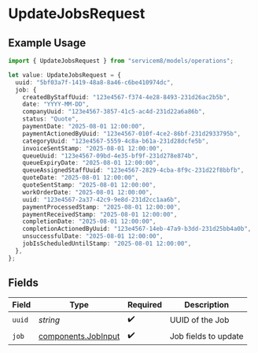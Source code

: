 # UpdateJobsRequest

## Example Usage

```typescript
import { UpdateJobsRequest } from "servicem8/models/operations";

let value: UpdateJobsRequest = {
  uuid: "5bf03a7f-1419-48a8-8a46-c6be410974dc",
  job: {
    createdByStaffUuid: "123e4567-f374-4e28-8493-231d26ac2b5b",
    date: "YYYY-MM-DD",
    companyUuid: "123e4567-3857-41c5-ac4d-231d22a6a86b",
    status: "Quote",
    paymentDate: "2025-08-01 12:00:00",
    paymentActionedByUuid: "123e4567-010f-4ce2-86bf-231d2933795b",
    categoryUuid: "123e4567-5559-4c8a-b61a-231d28dcfe5b",
    invoiceSentStamp: "2025-08-01 12:00:00",
    queueUuid: "123e4567-09bd-4e35-bf9f-231d278e874b",
    queueExpiryDate: "2025-08-01 12:00:00",
    queueAssignedStaffUuid: "123e4567-2829-4cba-8f9c-231d22f8bbfb",
    quoteDate: "2025-08-01 12:00:00",
    quoteSentStamp: "2025-08-01 12:00:00",
    workOrderDate: "2025-08-01 12:00:00",
    uuid: "123e4567-2a37-42c9-9e8d-231d2cc1aa6b",
    paymentProcessedStamp: "2025-08-01 12:00:00",
    paymentReceivedStamp: "2025-08-01 12:00:00",
    completionDate: "2025-08-01 12:00:00",
    completionActionedByUuid: "123e4567-14eb-47a9-b3dd-231d25bb4a0b",
    unsuccessfulDate: "2025-08-01 12:00:00",
    jobIsScheduledUntilStamp: "2025-08-01 12:00:00",
  },
};
```

## Fields

| Field                                                      | Type                                                       | Required                                                   | Description                                                |
| ---------------------------------------------------------- | ---------------------------------------------------------- | ---------------------------------------------------------- | ---------------------------------------------------------- |
| `uuid`                                                     | *string*                                                   | :heavy_check_mark:                                         | UUID of the Job                                            |
| `job`                                                      | [components.JobInput](../../models/components/jobinput.md) | :heavy_check_mark:                                         | Job fields to update                                       |